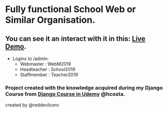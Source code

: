 # Fully functional School Web or Similar Organisation.
## You can see it an interact with it in this: [Live Demo](http://schoolwebtelford.pythonanywhere.com/).
* Logins to /admin:
  * Webmaster : WebM2019
  * Headteacher : School2019
  * Staffmember : Teacher2019
  

### Project created with the knowledge acquired during my Django Course from [Django Course in Udemy](https://www.udemy.com/curso-django-2-practico-desarrollo-web-python-3/) @hcosta.

created by @reddevilcero




